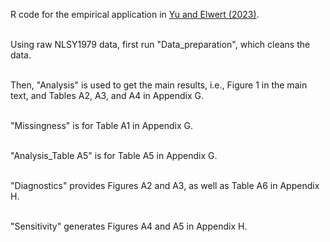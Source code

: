 
R code for the empirical application in [Yu and Elwert (2023)](https://arxiv.org/abs/2306.16591). <br /><br />

Using raw NLSY1979 data, first run "Data_preparation", which cleans the data. <br /><br />
 
Then, "Analysis" is used to get the main results, i.e., Figure 1 in the main text, and Tables A2, A3, and A4 in Appendix G.  <br /> <br />
 
"Missingness" is for Table A1 in Appendix G. <br /> <br />
 
"Analysis_Table A5" is for Table A5 in Appendix G. <br /> <br />

"Diagnostics" provides Figures A2 and A3, as well as Table A6 in Appendix H. <br /> <br />

"Sensitivity" generates Figures A4 and A5 in Appendix H.
